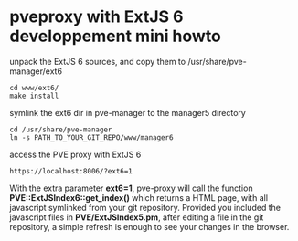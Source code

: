 pveproxy with ExtJS 6 developpement mini howto
==============================================

unpack the ExtJS 6 sources, and copy them to /usr/share/pve-manager/ext6

    cd www/ext6/
    make install

symlink the ext6 dir in pve-manager to the manager5 directory

    cd /usr/share/pve-manager
    ln -s PATH_TO_YOUR_GIT_REPO/www/manager6

access the PVE proxy with ExtJS 6

    https://localhost:8006/?ext6=1


With the extra parameter **ext6=1**, pve-proxy will call the function **PVE::ExtJSIndex6::get_index()**
which returns a HTML page, with all javascript symlinked from your git repository.
Provided you included the javascript files in **PVE/ExtJSIndex5.pm**, after editing a file in the git repository, a simple refresh is enough to see your changes in the browser.
